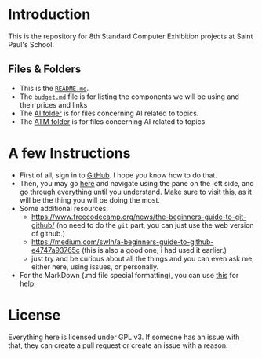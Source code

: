# Introduction
This is the repository for 8th Standard Computer Exhibition projects at Saint Paul's School.

## Files & Folders
- This is the [`README.md`](/README.md).
- The [`budget.md`](/budget.md) file is for listing the components we will be using and their prices and links
- The [AI folder](/AI/) is for files concerning AI related to topics.
- The [ATM folder](/ATM/) is for files concerning AI related to topics

# A few Instructions
- First of all, sign in to [GitHub](https://github.com). I hope you know how to do that.
- Then, you may go [here](https://docs.github.com/en/get-started/quickstart/create-a-repo) and navigate using the pane on the left side, and go through everything until you understand. Make sure to visit [this](https://docs.github.com/en/get-started/quickstart/contributing-to-projects), as it will be the thing you will be doing the most.
- Some additional resources:
	- https://www.freecodecamp.org/news/the-beginners-guide-to-git-github/ (no need to do the `git` part, you can just use the web version of github.)
	- https://medium.com/swlh/a-beginners-guide-to-github-e4747a93765c (this is also a good one, i had used it earlier.)
	- just try and be curious about all the things and you can even ask me, either here, using issues, or personally.
- For the MarkDown (.md file special formatting), you can use [this](https://docs.github.com/en/get-started/writing-on-github/getting-started-with-writing-and-formatting-on-github/basic-writing-and-formatting-syntax) for help.
# License
Everything here is licensed under GPL v3. If someone has an issue with that, they can create a pull request or create an issue with a reason.
